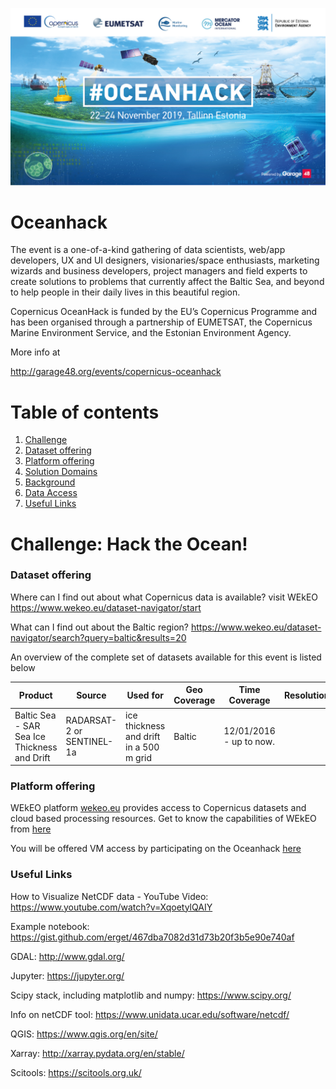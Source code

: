 ![EventBanner](https://github.com/wekeo/Oceanhack/blob/master/coverocean.jpg)

# Oceanhack

The event is a one-of-a-kind gathering of data scientists, web/app developers, UX and UI designers, visionaries/space enthusiasts, marketing wizards and business developers, project managers and field experts to create solutions to 
problems that currently affect the Baltic Sea, and beyond to help people in their daily lives in this beautiful region. 

Copernicus OceanHack is funded by the EU’s Copernicus Programme and has been organised through a partnership of EUMETSAT, the Copernicus Marine Environment Service, and the Estonian Environment Agency.

More info at

http://garage48.org/events/copernicus-oceanhack

 # Table of contents
1. [Challenge](#challenge)
2. [Dataset offering](#datasets)  
3. [Platform offering](#platform)
4. [Solution Domains](#solution)
5. [Background](#bg)
6. [Data Access](#data)
7. [Useful Links](#useful)

# Challenge: Hack the Ocean! <a name="challenge"></a>



### Dataset offering <a name="datasets"></a>

Where can I find out about what Copernicus data is available? 
visit WEkEO https://www.wekeo.eu/dataset-navigator/start

What can I find out about the Baltic region? https://www.wekeo.eu/dataset-navigator/search?query=baltic&results=20



An overview of the complete set of datasets available for this event is listed below

|  Product | Source | Used for   | Geo Coverage  | Time Coverage   |  Resolution |  Format | HTTP Access  |
| ------------ | ------------ | ------------ | ------------ | ------------ | ------------ | ------------ | ------------ |
|Baltic Sea - SAR Sea Ice Thickness and Drift | RADARSAT-2 or SENTINEL-1a | ice thickness and drift in a 500 m grid | Baltic | 12/01/2016 - up to now. |  | NetCDF | [SAR Sea Ice](https://www.wekeo.eu/data-access/EO:MO:DAT:SEAICE_BAL_SEAICE_L4_NRT_OBSERVATIONS_011_011)|



### Platform offering <a name="platform"></a>
WEkEO platform [wekeo.eu](https://www.wekeo.eu/) provides access to Copernicus datasets and cloud based processing resources. Get to know the capabilities of WEkEO from [here](https://www.wekeo.eu)

You will be offered VM access by participating on the Oceanhack [here](https://www.wekeo.eu/advanced_user)

### Useful Links <a name="useful"></a>


How to Visualize NetCDF data - YouTube Video: https://www.youtube.com/watch?v=XqoetylQAIY

Example notebook: https://gist.github.com/erget/467dba7082d31d73b20f3b5e90e740af

GDAL: http://www.gdal.org/

Jupyter: https://jupyter.org/

Scipy stack, including matplotlib and numpy: https://www.scipy.org/

Info on netCDF tool: https://www.unidata.ucar.edu/software/netcdf/

QGIS: https://www.qgis.org/en/site/

Xarray: http://xarray.pydata.org/en/stable/

Scitools: https://scitools.org.uk/
